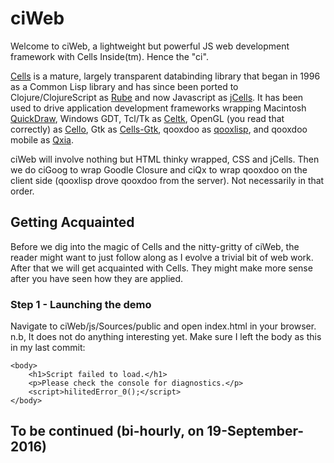 # ciWeb
Welcome to ciWeb, a lightweight but powerful JS web development framework with Cells Inside(tm). Hence the "ci".

[Cells](https://github.com/kennytilton/cells) is a mature, largely transparent databinding library that began in 1996 as a Common Lisp library and has since been ported to Clojure/ClojureScript as [Rube](https://github.com/kennytilton/rube) and now Javascript as [jCells](https://github.com/kennytilton/jCells). It has been used to drive application development frameworks wrapping Macintosh [QuickDraw](https://en.wikipedia.org/wiki/QuickDraw), Windows GDT, Tcl/Tk as [Celtk](https://github.com/kennytilton/celtk), OpenGL (you read that correctly) as [Cello](https://github.com/kennytilton/Cello), Gtk as [Cells-Gtk](https://github.com/Ramarren/cells-gtk3), qooxdoo as [qooxlisp](https://github.com/kennytilton/qooxlisp), and qooxdoo mobile as [Qxia](https://github.com/kennytilton/qxia).

ciWeb will involve nothing but HTML thinky wrapped, CSS and jCells. Then we do ciGoog to wrap Goodle Closure and ciQx to wrap qooxdoo on the client side (qooxlisp drove qooxdoo from the server). Not necessarily in that order.

## Getting Acquainted
Before we dig into the magic of Cells and the nitty-gritty of ciWeb, the reader might want to just follow along as I evolve a trivial bit of web work. After that we will get acquainted with Cells. They might make more sense after you have seen how they are applied.

### Step 1 - Launching the demo
Navigate to ciWeb/js/Sources/public and open index.html in your browser. n.b, It does not do anything interesting yet. Make sure I left the body as this in my last commit:
````
<body>
    <h1>Script failed to load.</h1>
    <p>Please check the console for diagnostics.</p>
    <script>hilitedError_0();</script>
</body>
````
## To be continued (bi-hourly, on 19-September-2016)

